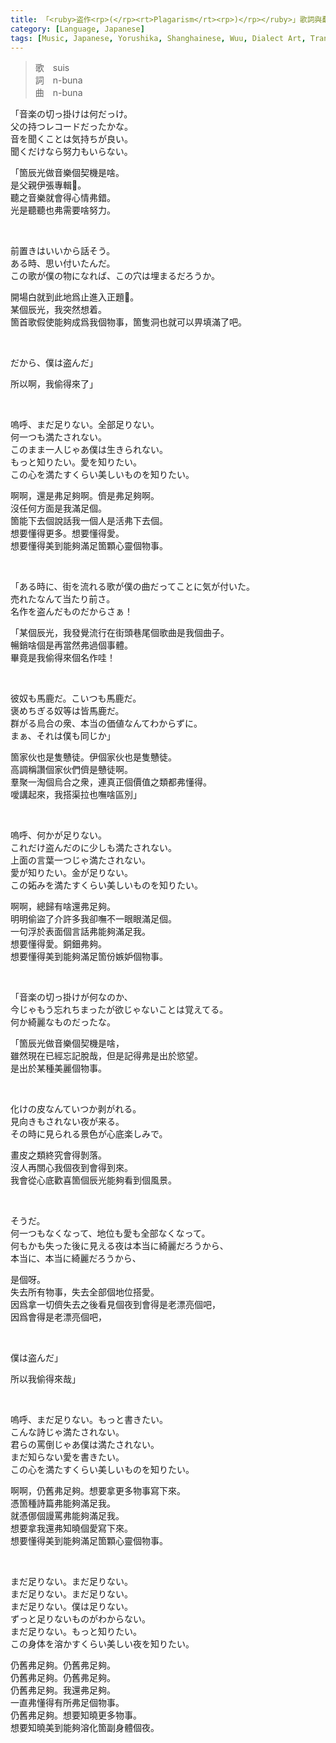 ```yaml
---
title: 「<ruby>盗作<rp>(</rp><rt>Plagarism</rt><rp>)</rp></ruby>」歌詞與翻譯⸺ヨルシカ
category: [Language, Japanese]
tags: [Music, Japanese, Yorushika, Shanghainese, Wuu, Dialect Art, Translation]
---
```


<p>
<blockquote>
歌　suis<br>
詞　n-buna<br>
曲　n-buna
</blockquote>
</p>

<p lang=ja>「音楽の切っ掛けは何だっけ。<br>父の持つレコードだったかな。<br>音を聞くことは気持ちが良い。<br>聞くだけなら努力もいらない。</p><p>「箇辰光做音樂個契機是啥。<br>是父親伊張專輯𠲎。<br>聽之音樂就會得心情弗錯。<br>光是聽聽也弗需要啥努力。</p><br><p lang=ja>前置きはいいから話そう。<br>ある時、思い付いたんだ。<br>この歌が僕の物になれば、この穴は埋まるだろうか。</p><p>開場白就到此地爲止進入正題𠲎。<br>某個辰光，我突然想着。<br>箇首歌假使能夠成爲我個物事，箇隻洞也就可以畀填滿了吧。</p><br><p lang=ja>だから、僕は盗んだ」</p><p>所以啊，我偷得來了」</p><!-- more --><br><p lang=ja>嗚呼、まだ足りない。全部足りない。<br>何一つも満たされない。<br>このまま一人じゃあ僕は生きられない。<br>もっと知りたい。愛を知りたい。<br>この心を満たすくらい美しいものを知りたい。</p><p>啊啊，還是弗足夠啊。儕是弗足夠啊。<br>沒任何方面是我滿足個。<br>箇能下去個說話我一個人是活弗下去個。<br>想要懂得更多。想要懂得愛。<br>想要懂得美到能夠滿足箇顆心靈個物事。</p><br><p lang=ja>「ある時に、街を流れる歌が僕の曲だってことに気が付いた。<br>売れたなんて当たり前さ。<br>名作を盗んだものだからさぁ！</p><p>「某個辰光，我發覺流行在街頭巷尾個歌曲是我個曲子。<br>暢銷啥個是再當然弗過個事體。<br>畢竟是我偷得來個名作哇！</p><br><p lang=ja>彼奴も馬鹿だ。こいつも馬鹿だ。<br>褒めちぎる奴等は皆馬鹿だ。<br>群がる烏合の衆、本当の価値なんてわからずに。<br>まぁ、それは僕も同じか」</p><p>箇家伙也是隻戇徒。伊個家伙也是隻戇徒。<br>高調稱讚個家伙們儕是戇徒啊。<br>羣聚一淘個烏合之衆，連真正個價值之類都弗懂得。<br>噯講起來，我搭渠拉也嘸啥區別」</p><br><p lang=ja>嗚呼、何かが足りない。<br>これだけ盗んだのに少しも満たされない。<br>上面の言葉一つじゃ満たされない。<br>愛が知りたい。金が足りない。<br>この妬みを満たすくらい美しいものを知りたい。</p><p>啊啊，總歸有啥還弗足夠。<br>明明偷盜了介許多我卻嘸不一眼眼滿足個。<br>一句浮於表面個言話弗能夠滿足我。<br>想要懂得愛。銅鈿弗夠。<br>想要懂得美到能夠滿足箇份嫉妒個物事。</p><br><p lang=ja>「音楽の切っ掛けが何なのか、<br>今じゃもう忘れちまったが欲じゃないことは覚えてる。<br>何か綺麗なものだったな。</p><p>「箇辰光做音樂個契機是啥，<br>雖然現在已經忘記脫哉，但是記得弗是出於慾望。<br>是出於某種美麗個物事。</p><br><p lang=ja>化けの皮なんていつか剥がれる。<br>見向きもされない夜が来る。<br>その時に見られる景色が心底楽しみで。</p><p>畫皮之類終究會得剝落。<br>沒人再關心我個夜到會得到來。<br>我會從心底歡喜箇個辰光能夠看到個風景。</p><br><p lang=ja>そうだ。<br>何一つもなくなって、地位も愛も全部なくなって。<br>何もかも失った後に見える夜は本当に綺麗だろうから、<br>本当に、本当に綺麗だろうから、</p><p>是個呀。<br>失去所有物事，失去全部個地位搭愛。<br>因爲拿一切儕失去之後看見個夜到會得是老漂亮個吧，<br>因爲會得是老漂亮個吧，</p><br><p lang=ja>僕は盗んだ」</p><p>所以我偷得來哉」</p><br><p lang=ja>嗚呼、まだ足りない。もっと書きたい。<br>こんな詩じゃ満たされない。<br>君らの罵倒じゃあ僕は満たされない。<br>まだ知らない愛を書きたい。<br>この心を満たすくらい美しいものを知りたい。</p><p>啊啊，仍舊弗足夠。想要拿更多物事寫下來。<br>憑箇種詩篇弗能夠滿足我。<br>就憑㑚個謾罵弗能夠滿足我。<br>想要拿我還弗知曉個愛寫下來。<br>想要懂得美到能夠滿足箇顆心靈個物事。</p><br><p lang=ja>まだ足りない。まだ足りない。<br>まだ足りない。まだ足りない。<br>まだ足りない。僕は足りない。<br>ずっと足りないものがわからない。<br>まだ足りない。もっと知りたい。<br>この身体を溶かすくらい美しい夜を知りたい。</p><p>仍舊弗足夠。仍舊弗足夠。<br>仍舊弗足夠。仍舊弗足夠。<br>仍舊弗足夠。我還弗足夠。<br>一直弗懂得有所弗足個物事。<br>仍舊弗足夠。想要知曉更多物事。<br>想要知曉美到能夠溶化箇副身體個夜。</p>
